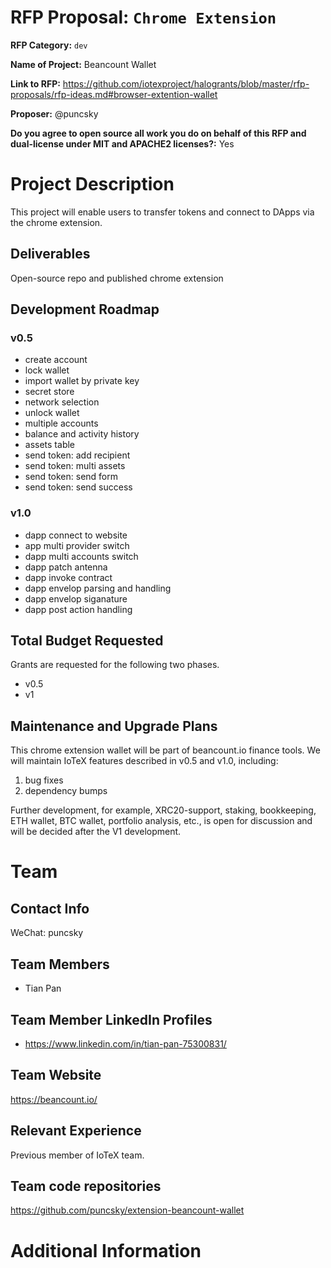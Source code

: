 # RFP Proposal: `Chrome Extension`

**RFP Category:** `dev`

**Name of Project:** Beancount Wallet

**Link to RFP:** https://github.com/iotexproject/halogrants/blob/master/rfp-proposals/rfp-ideas.md#browser-extention-wallet

**Proposer:** @puncsky

**Do you agree to open source all work you do on behalf of this RFP and dual-license under MIT and APACHE2 licenses?:** Yes

# Project Description

This project will enable users to transfer tokens and connect to DApps via the chrome extension.

## Deliverables

Open-source repo and published chrome extension

## Development Roadmap

### v0.5

- create account
- lock wallet
- import wallet by private key
- secret store
- network selection
- unlock wallet
- multiple accounts
- balance and activity history
- assets table
- send token: add recipient
- send token: multi assets
- send token: send form
- send token: send success

### v1.0

- dapp connect to website
- app multi provider switch
- dapp multi accounts switch
- dapp patch antenna
- dapp invoke contract
- dapp envelop parsing and handling
- dapp envelop siganature
- dapp post action handling


## Total Budget Requested

Grants are requested for the following two phases.

* v0.5
* v1

## Maintenance and Upgrade Plans

This chrome extension wallet will be part of beancount.io finance tools. We will maintain IoTeX features described in v0.5 and v1.0, including:

1. bug fixes
2. dependency bumps

Further development, for example, XRC20-support, staking, bookkeeping, ETH wallet, BTC wallet, portfolio analysis, etc., is open for discussion and will be decided after the V1 development.


# Team

## Contact Info

WeChat: puncsky

## Team Members

- Tian Pan

## Team Member LinkedIn Profiles

- https://www.linkedin.com/in/tian-pan-75300831/

## Team Website

https://beancount.io/

## Relevant Experience

Previous member of IoTeX team. 

## Team code repositories

https://github.com/puncsky/extension-beancount-wallet

# Additional Information

